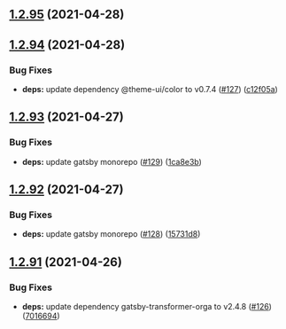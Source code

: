## [1.2.95](https://github.com/dds/bosabosa.org/compare/v1.2.94...v1.2.95) (2021-04-28)



## [1.2.94](https://github.com/dds/bosabosa.org/compare/v1.2.93...v1.2.94) (2021-04-28)


### Bug Fixes

* **deps:** update dependency @theme-ui/color to v0.7.4 ([#127](https://github.com/dds/bosabosa.org/issues/127)) ([c12f05a](https://github.com/dds/bosabosa.org/commit/c12f05ada11364cd011c6cf93519f38b8ebe863d))



## [1.2.93](https://github.com/dds/bosabosa.org/compare/v1.2.92...v1.2.93) (2021-04-27)


### Bug Fixes

* **deps:** update gatsby monorepo ([#129](https://github.com/dds/bosabosa.org/issues/129)) ([1ca8e3b](https://github.com/dds/bosabosa.org/commit/1ca8e3bdc636d5d2d6eef94a52d7933a47fe61ec))



## [1.2.92](https://github.com/dds/bosabosa.org/compare/v1.2.91...v1.2.92) (2021-04-27)


### Bug Fixes

* **deps:** update gatsby monorepo ([#128](https://github.com/dds/bosabosa.org/issues/128)) ([15731d8](https://github.com/dds/bosabosa.org/commit/15731d80764da5d529c1a6f4b026d5ee3e4936f3))



## [1.2.91](https://github.com/dds/bosabosa.org/compare/v1.2.90...v1.2.91) (2021-04-26)


### Bug Fixes

* **deps:** update dependency gatsby-transformer-orga to v2.4.8 ([#126](https://github.com/dds/bosabosa.org/issues/126)) ([7016694](https://github.com/dds/bosabosa.org/commit/701669473ce51cc74942dd4c367b8ae701abec91))



